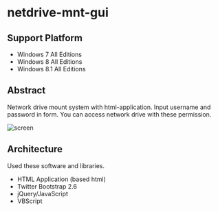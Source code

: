# netdrive-mnt-gui

## Support Platform

- Windows 7 All Editions
- Windows 8 All Editions
- Windows 8.1 All Editions

## Abstract

Network drive mount system with html-application. 
Input username and password in form. You can access network drive with these permission.

![screen](/tomoyk/netdrive-mnt-gui/scr_images.png)

## Architecture

Used these software and libraries.

- HTML Application (based html)
- Twitter Bootstrap 2.6
- jQuery/JavaScript
- VBScript
